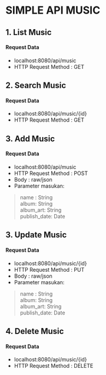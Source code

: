 # SIMPLE API MUSIC

## 1. List Music

#### Request Data
- localhost:8080/api/music
- HTTP Request Method : GET

## 2. Search Music

#### Request Data
- localhost:8080/api/music/{id}
- HTTP Request Method : GET

## 3. Add Music

#### Request Data
- localhost:8080/api/music
- HTTP Request Method : POST
- Body : raw/json
- Parameter masukan:
>name : String\
>album: String\
>album_art: String\
>publish_date: Date


## 3. Update Music

#### Request Data
- localhost:8080/api/music/{id}
- HTTP Request Method : PUT
- Body : raw/json
- Parameter masukan:
>name : String\
>album: String\
>album_art: String\
>publish_date: Date


## 4. Delete Music

#### Request Data
- localhost:8080/api/music/{id}
- HTTP Request Method : DELETE
